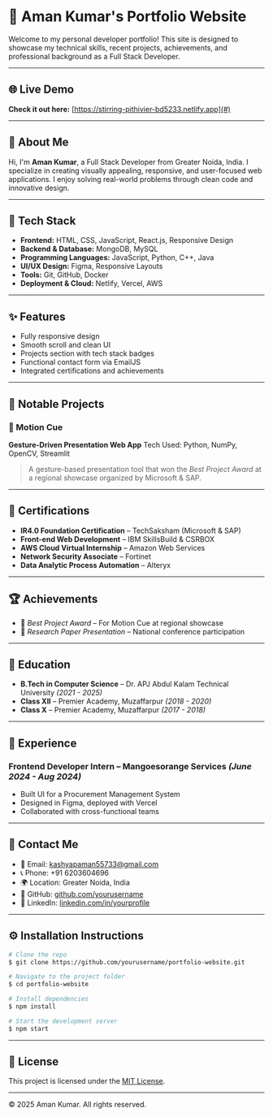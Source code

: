 # 🚀 Aman Kumar's Portfolio Website

Welcome to my personal developer portfolio! This site is designed to showcase my technical skills, recent projects, achievements, and professional background as a Full Stack Developer.

---

## 🌐 Live Demo

**Check it out here:** [https://stirring-pithivier-bd5233.netlify.app](#) <!-- Replace with actual deployment link -->

---

## 📝 About Me

Hi, I'm **Aman Kumar**, a Full Stack Developer from Greater Noida, India. I specialize in creating visually appealing, responsive, and user-focused web applications. I enjoy solving real-world problems through clean code and innovative design.

---

## 🧰 Tech Stack

* **Frontend:** HTML, CSS, JavaScript, React.js, Responsive Design
* **Backend & Database:** MongoDB, MySQL
* **Programming Languages:** JavaScript, Python, C++, Java
* **UI/UX Design:** Figma, Responsive Layouts
* **Tools:** Git, GitHub, Docker
* **Deployment & Cloud:** Netlify, Vercel, AWS

---

## ✨ Features

* Fully responsive design
* Smooth scroll and clean UI
* Projects section with tech stack badges
* Functional contact form via EmailJS
* Integrated certifications and achievements

---

## 🧠 Notable Projects

### 🎯 Motion Cue

**Gesture-Driven Presentation Web App**
Tech Used: Python, NumPy, OpenCV, Streamlit

> A gesture-based presentation tool that won the *Best Project Award* at a regional showcase organized by Microsoft & SAP.

---

## 📜 Certifications

* **IR4.0 Foundation Certification** – TechSaksham (Microsoft & SAP)
* **Front-end Web Development** – IBM SkillsBuild & CSRBOX
* **AWS Cloud Virtual Internship** – Amazon Web Services
* **Network Security Associate** – Fortinet
* **Data Analytic Process Automation** – Alteryx

---

## 🏆 Achievements

* 🥇 *Best Project Award* – For Motion Cue at regional showcase
* 📑 *Research Paper Presentation* – National conference participation

---

## 🏫 Education

* **B.Tech in Computer Science** – Dr. APJ Abdul Kalam Technical University *(2021 - 2025)*
* **Class XII** – Premier Academy, Muzaffarpur *(2018 - 2020)*
* **Class X** – Premier Academy, Muzaffarpur *(2017 - 2018)*

---

## 💼 Experience

### Frontend Developer Intern – Mangoesorange Services *(June 2024 - Aug 2024)*

* Built UI for a Procurement Management System
* Designed in Figma, deployed with Vercel
* Collaborated with cross-functional teams

---

## 📩 Contact Me

* 📧 Email: [kashyapaman55733@gmail.com](mailto:kashyapaman55733@gmail.com)
* 📞 Phone: +91 6203604696
* 🌍 Location: Greater Noida, India
* 🔗 GitHub: [github.com/yourusername](#)
* 🔗 LinkedIn: [linkedin.com/in/yourprofile](#)

---

## ⚙️ Installation Instructions

```bash
# Clone the repo
$ git clone https://github.com/yourusername/portfolio-website.git

# Navigate to the project folder
$ cd portfolio-website

# Install dependencies
$ npm install

# Start the development server
$ npm start
```

---

## 📄 License

This project is licensed under the [MIT License](LICENSE).

---

© 2025 Aman Kumar. All rights reserved.
